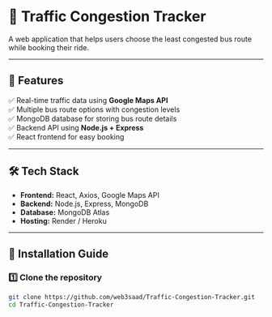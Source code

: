 # 🚦 Traffic Congestion Tracker

A web application that helps users choose the least congested bus route while booking their ride.

---

## 📌 Features  
✅ Real-time traffic data using **Google Maps API**  
✅ Multiple bus route options with congestion levels  
✅ MongoDB database for storing bus route details  
✅ Backend API using **Node.js + Express**  
✅ React frontend for easy booking  

---

## 🛠️ Tech Stack  
- **Frontend:** React, Axios, Google Maps API  
- **Backend:** Node.js, Express, MongoDB  
- **Database:** MongoDB Atlas  
- **Hosting:** Render / Heroku  

---

## 🚀 Installation Guide  

### 1️⃣ Clone the repository  
```sh
git clone https://github.com/web3saad/Traffic-Congestion-Tracker.git
cd Traffic-Congestion-Tracker

